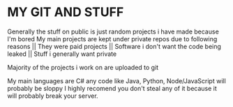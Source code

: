 # MY GIT AND STUFF
Generally the stuff on public is just random projects i have made because I'm bored
My main projects are kept under private repos due to following reasons
 || They were paid projects
 || Software i don't want the code being leaked
 || Stuff i generally want private

Majority of the projects i work on are uploaded to git

My main languages are C# any code like Java, Python, Node/JavaScript will probably be sloppy
I highly recomend you don't steal any of it because it will probably break your server.
